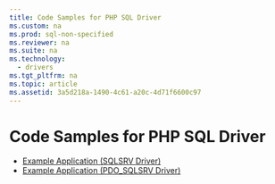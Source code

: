 ```yaml
---
title: Code Samples for PHP SQL Driver
ms.custom: na
ms.prod: sql-non-specified
ms.reviewer: na
ms.suite: na
ms.technology: 
  - drivers
ms.tgt_pltfrm: na
ms.topic: article
ms.assetid: 3a5d218a-1490-4c61-a20c-4d71f6600c97
---
```

# Code Samples for PHP SQL Driver

* [Example Application &#40;SQLSRV Driver&#41;](../content/Example-Application--SQLSRV-Driver-.md)  
* [Example Application &#40;PDO_SQLSRV Driver&#41;](../content/Example-Application--PDO_SQLSRV-Driver-.md)  
  